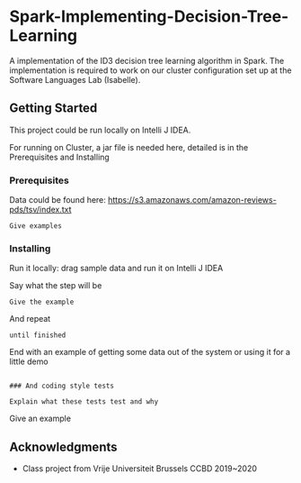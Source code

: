 # Spark-Implementing-Decision-Tree-Learning

A implementation of the ID3 decision tree learning algorithm in Spark. The implementation is
required to work on our cluster configuration set up at the Software Languages Lab (Isabelle).

## Getting Started

This project could be run locally on Intelli J IDEA.

For running on Cluster, a jar file is needed here, detailed is in the Prerequisites and Installing

### Prerequisites

Data could be found here: https://s3.amazonaws.com/amazon-reviews-pds/tsv/index.txt

```
Give examples
```

### Installing

Run it locally: drag sample data and run it on Intelli J IDEA


Say what the step will be

```
Give the example
```

And repeat

```
until finished
```

End with an example of getting some data out of the system or using it for a little demo


```

### And coding style tests

Explain what these tests test and why

```
Give an example


## Acknowledgments

* Class project from Vrije Universiteit Brussels CCBD 2019~2020
